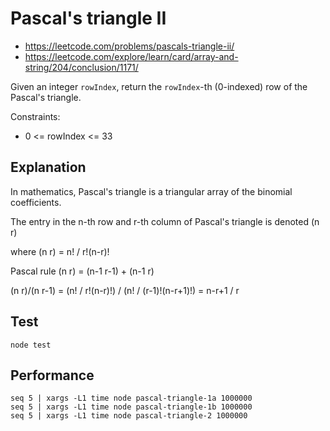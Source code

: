 # Pascal's triangle II

- https://leetcode.com/problems/pascals-triangle-ii/
- https://leetcode.com/explore/learn/card/array-and-string/204/conclusion/1171/

Given an integer `rowIndex`, return the `rowIndex`-th (0-indexed) row of the Pascal's triangle.

Constraints:

- 0 <= rowIndex <= 33

## Explanation

In mathematics, Pascal's triangle is a triangular array of the binomial coefficients.

The entry in the n-th row and r-th column of Pascal's triangle is denoted (n r)

where (n r) =  n! / r!(n-r)!

Pascal rule (n r) = (n-1 r-1) + (n-1 r)

(n r)/(n r-1) = (n! / r!(n-r)!) / (n! / (r-1)!(n-r+1)!)
              = n-r+1 / r

## Test
```
node test
```

## Performance
```
seq 5 | xargs -L1 time node pascal-triangle-1a 1000000
seq 5 | xargs -L1 time node pascal-triangle-1b 1000000
seq 5 | xargs -L1 time node pascal-triangle-2 1000000
```

